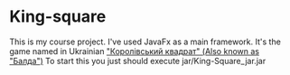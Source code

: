 # King-square

This is my course project. I've used JavaFx as a main framework.
It's the game named in Ukrainian ["Королівський квадрат" (Also known as "Балда")](https://ru.wikipedia.org/wiki/%D0%91%D0%B0%D0%BB%D0%B4%D0%B0_(%D0%B8%D0%B3%D1%80%D0%B0))
To start this you just should execute jar/King-Square_jar.jar
